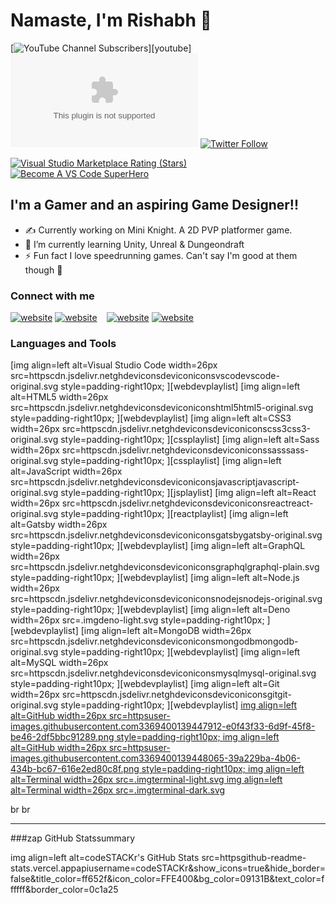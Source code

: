 # Namaste, I'm Rishabh 👋

[![YouTube Channel Subscribers](httpsimg.shields.ioyoutubechannelsubscribersUCDCHcqyeQgJ-jVSd6VJkbCwlogo=youtube&logoColor=red&style=for-the-badge)][youtube]
[![Website](httpsimg.shields.iowebsitelabel=codeSTACKr.com&style=for-the-badge&url=https%3A%2F%2Fcodestackr.com)](httpscodestackr.com)
[![Twitter Follow](httpsimg.shields.iotwitterfollowcodeSTACKrcolor=1DA1F2&logo=twitter&style=for-the-badge)](httpstwitter.comintentfolloworiginal_referer=https%3A%2F%2Fgithub.com%2FcodeSTACKr&screen_name=codeSTACKr)

[![Visual Studio Marketplace Rating (Stars)](httpsimg.shields.iovisual-studio-marketplacestarscodestackr.codestackr-themelabel=codeSTACKr%20VS%20Code%20Theme&logo=visualstudiocode&logoColor=ff652f&style=for-the-badge)](httpsmarketplace.visualstudio.comitemsitemName=codestackr.codestackr-theme)
[![Become A VS Code SuperHero](httpsimg.shields.iobadge-Become%20A%20VS%20Code%20SuperHero%20%E2%86%92-gray.svgcolorB=ff652f&style=for-the-badge)](httpsvsCodeHero.com)


## I'm a Gamer and an aspiring Game Designer!!
- ✍️ Currently working on Mini Knight. A 2D PVP platformer game.
- 🤔 I’m currently learning Unity, Unreal & Dungeondraft
- ⚡ Fun fact I love speedrunning games. Can't say I'm good at them though 😬

### Connect with me

[![website](.imgglobe-light.svg)](httpswww.rishabhgupta099.com#gh-light-mode-only)
[![website](.imgglobe-dark.svg)](httpswww.rishabhgupta099.com#gh-dark-mode-only)
&nbsp;&nbsp;
[![website](.imglinkedin-light.svg)](httpswww.linkedin.cominrishabh-gupta-b0900422b#gh-light-mode-only)
[![website](.imglinkedin-dark.svg)](httpswww.linkedin.cominrishabh-gupta-b0900422b#gh-dark-mode-only)

### Languages and Tools

[img align=left alt=Visual Studio Code width=26px src=httpscdn.jsdelivr.netghdeviconsdeviconiconsvscodevscode-original.svg style=padding-right10px; ][webdevplaylist]
[img align=left alt=HTML5 width=26px src=httpscdn.jsdelivr.netghdeviconsdeviconiconshtml5html5-original.svg style=padding-right10px; ][webdevplaylist]
[img align=left alt=CSS3 width=26px src=httpscdn.jsdelivr.netghdeviconsdeviconiconscss3css3-original.svg style=padding-right10px; ][cssplaylist]
[img align=left alt=Sass width=26px src=httpscdn.jsdelivr.netghdeviconsdeviconiconssasssass-original.svg style=padding-right10px; ][cssplaylist]
[img align=left alt=JavaScript width=26px src=httpscdn.jsdelivr.netghdeviconsdeviconiconsjavascriptjavascript-original.svg style=padding-right10px; ][jsplaylist]
[img align=left alt=React width=26px src=httpscdn.jsdelivr.netghdeviconsdeviconiconsreactreact-original.svg style=padding-right10px; ][reactplaylist]
[img align=left alt=Gatsby width=26px src=httpscdn.jsdelivr.netghdeviconsdeviconiconsgatsbygatsby-original.svg style=padding-right10px; ][webdevplaylist]
[img align=left alt=GraphQL width=26px src=httpscdn.jsdelivr.netghdeviconsdeviconiconsgraphqlgraphql-plain.svg style=padding-right10px; ][webdevplaylist]
[img align=left alt=Node.js width=26px src=httpscdn.jsdelivr.netghdeviconsdeviconiconsnodejsnodejs-original.svg style=padding-right10px; ][webdevplaylist]
[img align=left alt=Deno width=26px src=.imgdeno-light.svg style=padding-right10px; ][webdevplaylist]
[img align=left alt=MongoDB width=26px src=httpscdn.jsdelivr.netghdeviconsdeviconiconsmongodbmongodb-original.svg style=padding-right10px; ][webdevplaylist]
[img align=left alt=MySQL width=26px src=httpscdn.jsdelivr.netghdeviconsdeviconiconsmysqlmysql-original.svg style=padding-right10px; ][webdevplaylist]
[img align=left alt=Git width=26px src=httpscdn.jsdelivr.netghdeviconsdeviconiconsgitgit-original.svg style=padding-right10px; ][webdevplaylist]
[img align=left alt=GitHub width=26px src=httpsuser-images.githubusercontent.com3369400139447912-e0f43f33-6d9f-45f8-be46-2df5bbc91289.png style=padding-right10px; ](httpswww.youtube.complaylistlist=PLkwxH9e_vrAJ0WbEsFA9W3I1W-g_BTsbt#gh-dark-mode-only)
[img align=left alt=GitHub width=26px src=httpsuser-images.githubusercontent.com3369400139448065-39a229ba-4b06-434b-bc67-616e2ed80c8f.png style=padding-right10px; ](httpswww.youtube.complaylistlist=PLkwxH9e_vrAJ0WbEsFA9W3I1W-g_BTsbt#gh-light-mode-only)
[img align=left alt=Terminal width=26px src=.imgterminal-light.svg ](httpswww.youtube.complaylistlist=PLkwxH9e_vrAJ0WbEsFA9W3I1W-g_BTsbt#gh-light-mode-only)
[img align=left alt=Terminal width=26px src=.imgterminal-dark.svg ](httpswww.youtube.complaylistlist=PLkwxH9e_vrAJ0WbEsFA9W3I1W-g_BTsbt#gh-dark-mode-only)

br 
br 

---

###zap GitHub Statssummary

  img align=left alt=codeSTACKr's GitHub Stats src=httpsgithub-readme-stats.vercel.appapiusername=codeSTACKr&show_icons=true&hide_border=false&title_color=ff652f&icon_color=FFE400&bg_color=09131B&text_color=ffffff&border_color=0c1a25 



